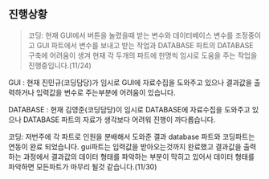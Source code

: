 ## 진행상황
> 코딩: 현재 GUI에서 버튼을 눌렸을때 받는 변수와 데이터베이스 변수를 조정중이고 GUI 파트에서 변수를 보내고 받는 작업과 DATABASE 파트의 DATABASE 구축에 어려움이 생겨 현재
> 각 두개의 파트에 한명씩 임시로 도움을 주는 작업을 진행중입니다.(11/24)

GUI : 현재 진민규(코딩담당)가 임시로 GUI에 자료수집을 도와주고 있으나 결과값을 출력하거나 입력값을 변수로 주는부분에 어려움이 있습니다.


DATABASE : 현재 김영준(코딩담당)이 임시로 DATABASE에 자료수집을 도와주고 있으나 DATABASE 파트의 자료가 생각보다 어려워 진행이 까다롭습니다.

코딩: 저번주에 각 파트로 인원을 분배해서 도와준 결과 database 파트와 코딩파트는 연동이 완료 되었습니다. gui파트는 입력값을 받아오는것까지 완료했고 결과값을 출력하는 과정에서 결과값의 데이터 형태를 파악하는 부분이 막히고 있어서 데이터 형태를 파악하면 모든파트가 마무리 될것 같습니다.(11/30)
